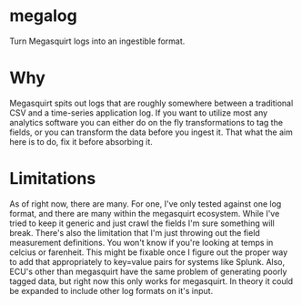 # megalog
Turn Megasquirt logs into an ingestible format.

# Why
Megasquirt spits out logs that are roughly somewhere between a traditional CSV and a time-series application log. If you want to utilize most any analytics software you can either do on the fly transformations to tag the fields, or you can transform the data before you ingest it. That what the aim here is to do, fix it before absorbing it.

# Limitations
As of right now, there are many. For one, I've only tested against one log format, and there are many within the megasquirt ecosystem. While I've tried to keep it generic and just crawl the fields I'm sure something will break. There's also the limitation that I'm just throwing out the field measurement definitions. You won't know if you're looking at temps in celcius or farenheit. This might be fixable once I figure out the proper way to add that appropriately to key=value pairs for systems like Splunk. Also, ECU's other than megasquirt have the same problem of generating poorly tagged data, but right now this only works for megasquirt. In theory it could be expanded to include other log formats on it's input.
